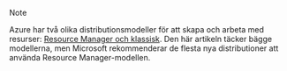 > [!NOTE]
> Azure har två olika distributionsmodeller för att skapa och arbeta med resurser: [Resource Manager och klassisk](../articles/azure-resource-manager/resource-manager-deployment-model.md). Den här artikeln täcker bägge modellerna, men Microsoft rekommenderar de flesta nya distributioner att använda Resource Manager-modellen.
